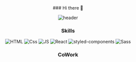 <div align='center'>
### Hi there 👋

![header](https://capsule-render.vercel.app/api?type=transparent&color=auto&height=300&section=header&text=Welcome&fontSize=90)


### Skills
![HTML](https://img.shields.io/badge/HTML-E34F26?style=flat-square&logo=HTML5&logoColor=white) ![Css](https://img.shields.io/badge/Css-1572B6?style=flat-square&logo=Css3&logoColor=white) ![JS](https://img.shields.io/badge/JavaScript-F7DF1E?style=flat-square&logo=JavaScript&logoColor=black) ![React](https://img.shields.io/badge/React-61DAFB?style=flat-square&logo=React&logoColor=white) ![styled-components](https://img.shields.io/badge/styled--components-DB7093?style=flat-square&logo=styled-components&logoColor=white) ![Sass](https://img.shields.io/badge/Sass-CC6699?style=flat-square&logo=Sass&logoColor=white) 

### CoWork

</div>